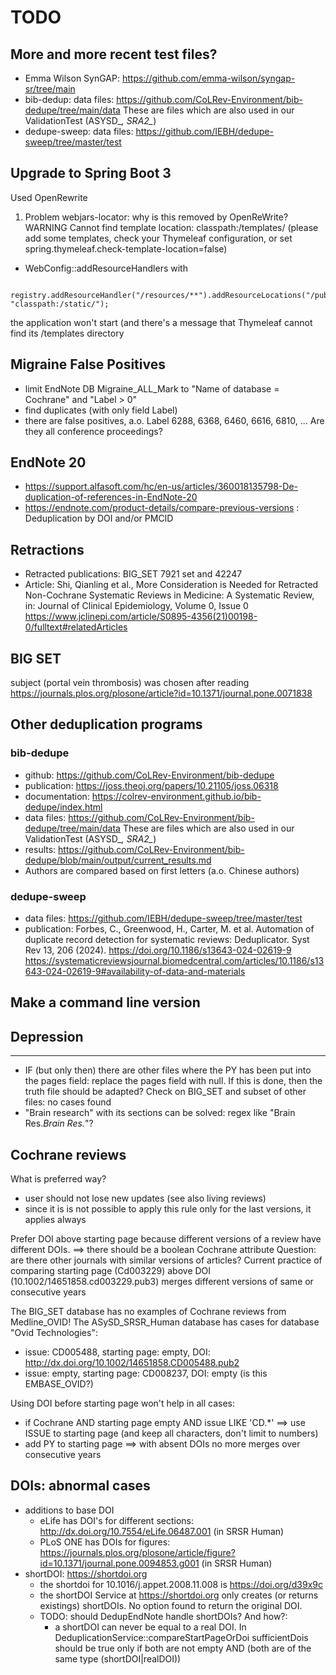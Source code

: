 # TODO

## More and more recent test files?

- Emma Wilson SynGAP: https://github.com/emma-wilson/syngap-sr/tree/main
- bib-dedup: data files: https://github.com/CoLRev-Environment/bib-dedupe/tree/main/data These are files which are also used in our ValidationTest (ASYSD_*, SRA2_*)
- dedupe-sweep: data files: https://github.com/IEBH/dedupe-sweep/tree/master/test

## Upgrade to Spring Boot 3

Used OpenRewrite
1. Problem webjars-locator: why is this removed by OpenReWrite? 
WARNING Cannot find template location: classpath:/templates/ (please add some templates, check your Thymeleaf configuration, 
or set spring.thymeleaf.check-template-location=false)
- WebConfig::addResourceHandlers
with
```
  registry.addResourceHandler("/resources/**").addResourceLocations("/public", "classpath:/static/");
```
the application won't start (and there's a message that Thymeleaf cannot find its /templates directory


## Migraine False Positives

- limit EndNote DB Migraine_ALL_Mark to "Name of database = Cochrane" and "Label > 0"
- find duplicates (with only field Label) 
- there are false positives, a.o. Label 6288, 6368, 6460, 6616, 6810, ... Are they all conference proceedings?  

## EndNote 20

- https://support.alfasoft.com/hc/en-us/articles/360018135798-De-duplication-of-references-in-EndNote-20
- https://endnote.com/product-details/compare-previous-versions : Deduplication by DOI and/or PMCID

## Retractions

- Retracted publications: BIG_SET 7921 set and 42247
- Article: Shi, Qianling et al., More Consideration is Needed for Retracted Non-Cochrane Systematic Reviews in Medicine: A Systematic Review,
  in: Journal of Clinical Epidemiology, Volume 0, Issue 0
  https://www.jclinepi.com/article/S0895-4356(21)00198-0/fulltext#relatedArticles

## BIG SET

subject (portal vein thrombosis) was chosen after reading https://journals.plos.org/plosone/article?id=10.1371/journal.pone.0071838

## Other deduplication programs

### bib-dedupe

- github: https://github.com/CoLRev-Environment/bib-dedupe
- publication: https://joss.theoj.org/papers/10.21105/joss.06318
- documentation: https://colrev-environment.github.io/bib-dedupe/index.html
- data files: https://github.com/CoLRev-Environment/bib-dedupe/tree/main/data These are files which are also used in our ValidationTest (ASYSD_*, SRA2_*)
- results: https://github.com/CoLRev-Environment/bib-dedupe/blob/main/output/current_results.md
- Authors are compared based on first letters (a.o. Chinese authors) 

### dedupe-sweep

- data files: https://github.com/IEBH/dedupe-sweep/tree/master/test
- publication: Forbes, C., Greenwood, H., Carter, M. et al. Automation of duplicate record detection for systematic reviews: Deduplicator. Syst Rev 13, 206 (2024). https://doi.org/10.1186/s13643-024-02619-9 https://systematicreviewsjournal.biomedcentral.com/articles/10.1186/s13643-024-02619-9#availability-of-data-and-materials 

## Make a command line version

## Depression
----------
- IF (but only then) there are other files where the PY has been put into the pages field: replace the pages field with null.
  If this is done, then the truth file should be adapted?
  Check on BIG_SET and subset of other files: no cases found
- "Brain research" with its sections can be solved: regex like "Brain Res.*Brain Res.*"?

## Cochrane reviews

What is preferred way?
- user should not lose new updates (see also living reviews)
- since it is is not possible to apply this rule only for the last versions, it applies always
 
Prefer DOI above starting page because different versions of a review have different DOIs.
==> there should be a boolean Cochrane attribute
Question: are there other journals with similar versions of articles?
Current practice of comparing starting page (Cd003229) above DOI (10.1002/14651858.cd003229.pub3) merges different versions of same or consecutive years

The BIG_SET database has no examples of Cochrane reviews from Medline_OVID!
The ASySD_SRSR_Human database has cases for database "Ovid Technologies":
- issue: CD005488, starting page: empty, DOI: http://dx.doi.org/10.1002/14651858.CD005488.pub2
- issue: empty, starting page: CD008237, DOI: empty   (is this EMBASE_OVID?)

Using DOI before starting page won't help in all cases:
- if Cochrane AND starting page empty AND issue LIKE 'CD.*' ==> use ISSUE to starting page (and keep all characters, don't limit to numbers)
- add PY to starting page ==> with absent DOIs no more merges over consecutive years

## DOIs: abnormal cases

- additions to base DOI
  - eLife has DOI's for different sections: http://dx.doi.org/10.7554/eLife.06487.001 (in SRSR Human)
  - PLoS ONE has DOIs for figures: https://journals.plos.org/plosone/article/figure?id=10.1371/journal.pone.0094853.g001 (in SRSR Human)
- shortDOI: https://shortdoi.org
  - the shortdoi for 10.1016/j.appet.2008.11.008 is https://doi.org/d39x9c
  - the shortDOI Service at https://shortdoi.org only creates (or returns existings) shortDOIs. No option found to return the original DOI.
  - TODO: should DedupEndNote handle shortDOIs? And how?: 
  	- a shortDOI can never be equal to a real DOI. In DeduplicationService::compareStartPageOrDoi sufficientDois should be true only if 
  	  both are not empty AND (both are of the same type (shortDOI|realDOI))

